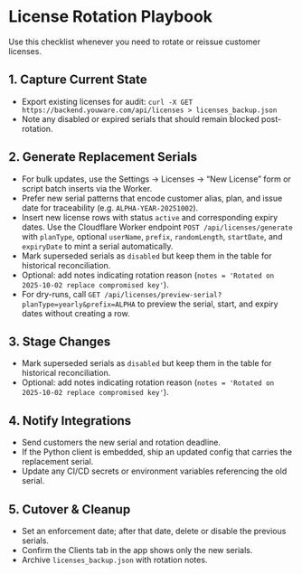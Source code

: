 # License Rotation Playbook

Use this checklist whenever you need to rotate or reissue customer licenses.

## 1. Capture Current State
- Export existing licenses for audit: `curl -X GET https://backend.youware.com/api/licenses > licenses_backup.json`
- Note any disabled or expired serials that should remain blocked post-rotation.

## 2. Generate Replacement Serials
- For bulk updates, use the Settings → Licenses → “New License” form or script batch inserts via the Worker.
- Prefer new serial patterns that encode customer alias, plan, and issue date for traceability (e.g. `ALPHA-YEAR-20251002`).
- Insert new license rows with status `active` and corresponding expiry dates. Use the Cloudflare Worker endpoint `POST /api/licenses/generate` with `planType`, optional `userName`, `prefix`, `randomLength`, `startDate`, and `expiryDate` to mint a serial automatically.
- Mark superseded serials as `disabled` but keep them in the table for historical reconciliation.
- Optional: add notes indicating rotation reason (`notes = 'Rotated on 2025-10-02 replace compromised key'`).
- For dry-runs, call `GET /api/licenses/preview-serial?planType=yearly&prefix=ALPHA` to preview the serial, start, and expiry dates without creating a row.

## 3. Stage Changes
- Mark superseded serials as `disabled` but keep them in the table for historical reconciliation.
- Optional: add notes indicating rotation reason (`notes = 'Rotated on 2025-10-02 replace compromised key'`).

## 4. Notify Integrations
- Send customers the new serial and rotation deadline.
- If the Python client is embedded, ship an updated config that carries the replacement serial.
- Update any CI/CD secrets or environment variables referencing the old serial.

## 5. Cutover & Cleanup
- Set an enforcement date; after that date, delete or disable the previous serials.
- Confirm the Clients tab in the app shows only the new serials.
- Archive `licenses_backup.json` with rotation notes.
